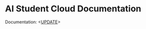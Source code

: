 # AI Student Cloud Documentation

Documentation: <[UPDATE](https://aau-claaudia.github.io/ai-student-cloud-docs/)>

